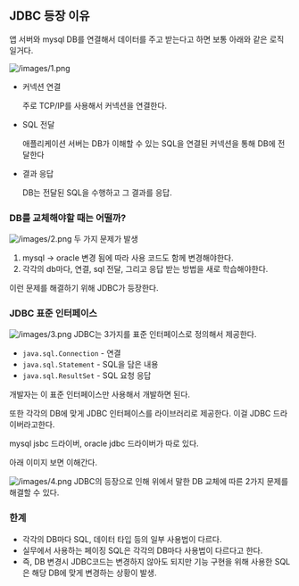 ## JDBC 등장 이유

앱 서버와 mysql DB를 연결해서 데이터를 주고 받는다고 하면 보통 아래와 같은 로직일거다.

![/images/1.png](/images/1.png)

- 커넥션 연결

  주로 TCP/IP를 사용해서 커넥션을 연결한다.

- SQL 전달

  애플리케이션 서버는 DB가 이해할 수 있는 SQL을 연결된 커넥션을 통해 DB에 전달한다

- 결과 응답

  DB는 전달된 SQL을 수행하고 그 결과를 응답.


### DB를 교체해야할 때는 어떨까?


![/images/2.png](/images/2.png)
두 가지 문제가 발생

1. mysql → oracle 변경 됨에 따라 사용 코드도 함께 변경해야한다.
2. 각각의 db마다, 연결, sql 전달, 그리고 응답 받는 방법을 새로 학습해야한다.

이런 문제를 해결하기 위해 JDBC가 등장한다.

### JDBC 표준 인터페이스


![/images/3.png](/images/3.png)
JDBC는 3가지를 표준 인터페이스로 정의해서 제공한다.

- `java.sql.Connection` - 연결
- `java.sql.Statement` - SQL을 담은 내용
- `java.sql.ResultSet` - SQL 요청 응답

개발자는 이 표준 인터페이스만 사용해서 개발하면 된다.

또한 각각의 DB에 맞게 JDBC 인터페이스를 라이브러리로 제공한다. 이걸 JDBC 드라이버라고한다.

mysql jsbc 드라이버, oracle jdbc 드라이버가 따로 있다.

아래 이미지 보면 이해간다.


![/images/4.png](/images/4.png)
JDBC의 등장으로 인해 위에서 말한 DB 교체에 따른 2가지 문제를 해결할 수 있다.

### 한계

- 각각의 DB마다 SQL, 데이터 타입 등의 일부 사용법이 다르다.
- 실무에서 사용하는 페이징 SQL은 각각의 DB마다 사용법이 다르다고 한다.
- 즉, DB 변경시 JDBC코드는 변경하지 않아도 되지만 기능 구현을 위해 사용한 SQL은 해당 DB에 맞게 변경하는 상황이 발생.